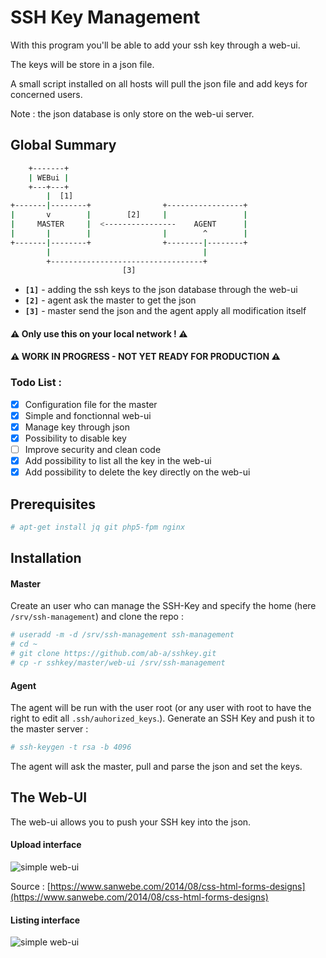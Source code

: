 # SSH Key Management
With this program you'll be able to add your ssh key through a web-ui.

The keys will be store in a json file.

A small script installed on all hosts will pull the json file and add keys for concerned users.

Note : the json database is only store on the web-ui server.
## Global Summary
```bash
    +-------+
    | WEBui |
    +---+---+
        |  [1]           
+-------|--------+                +-----------------+
|       v        |        [2]     |                 |
|     MASTER     |  <----------------    AGENT      |
|       |        |                |        ^        |
+-------|--------+                +--------|--------+
        |                                  |
        +----------------------------------+
                         [3]
```
- __`[1]`__ - adding the ssh keys to the json database through the web-ui
- __`[2]`__ - agent ask the master to get the json
- __`[3]`__ - master send the json and the agent apply all modification itself

#### :warning: Only use this on your local network ! :warning:

#### :warning: WORK IN PROGRESS - NOT YET READY FOR PRODUCTION :warning:

### Todo List : 
- [x] Configuration file for the master
- [x] Simple and fonctionnal web-ui
- [x] Manage key through json
- [x] Possibility to disable key
- [ ] Improve security and clean code
- [x] Add possibility to list all the key in the web-ui
- [x] Add possibility to delete the key directly on the web-ui

## Prerequisites
```bash
# apt-get install jq git php5-fpm nginx
```
## Installation
#### Master
Create an user who can manage the SSH-Key and specify the home (here `/srv/ssh-management`) and clone the repo : 
```bash
# useradd -m -d /srv/ssh-management ssh-management
# cd ~
# git clone https://github.com/ab-a/sshkey.git 
# cp -r sshkey/master/web-ui /srv/ssh-management
```
#### Agent
The agent will be run with the user root (or any user with root to have the right to edit all `.ssh/auhorized_keys`.).
Generate an SSH Key and push it to the master server : 
```bash
# ssh-keygen -t rsa -b 4096
```
The agent will ask the master, pull and parse the json and set the keys.
## The Web-UI
The web-ui allows you to push your SSH key into the json. 
#### Upload interface
![simple web-ui](http://image.prntscr.com/image/534723fa7a7642cc842ee6b3f37b8ab1.png)

Source : [https://www.sanwebe.com/2014/08/css-html-forms-designs](https://www.sanwebe.com/2014/08/css-html-forms-designs)
#### Listing interface
![simple web-ui](http://i.imgur.com/HMVcNRp.png)